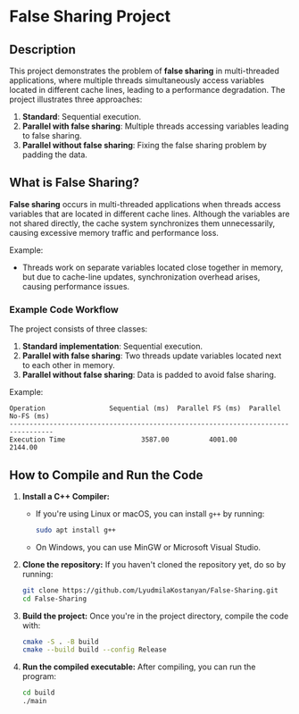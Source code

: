 # False Sharing Project

## Description

This project demonstrates the problem of **false sharing** in multi-threaded applications, where multiple threads simultaneously access variables located in different cache lines, leading to a performance degradation. The project illustrates three approaches:
1. **Standard**: Sequential execution.
2. **Parallel with false sharing**: Multiple threads accessing variables leading to false sharing.
3. **Parallel without false sharing**: Fixing the false sharing problem by padding the data.

## What is False Sharing?

**False sharing** occurs in multi-threaded applications when threads access variables that are located in different cache lines. Although the variables are not shared directly, the cache system synchronizes them unnecessarily, causing excessive memory traffic and performance loss.

Example:
- Threads work on separate variables located close together in memory, but due to cache-line updates, synchronization overhead arises, causing performance issues.

### Example Code Workflow

The project consists of three classes:
1. **Standard implementation**: Sequential execution.
2. **Parallel with false sharing**: Two threads update variables located next to each other in memory.
3. **Parallel without false sharing**: Data is padded to avoid false sharing.

Example:

```
Operation                Sequential (ms)  Parallel FS (ms)  Parallel No-FS (ms)
---------------------------------------------------------------------------------
Execution Time                   3587.00          4001.00             2144.00
```

## How to Compile and Run the Code

1. **Install a C++ Compiler:**
   - If you're using Linux or macOS, you can install `g++` by running:
     ```bash
     sudo apt install g++
     ```
   - On Windows, you can use MinGW or Microsoft Visual Studio.

2. **Clone the repository:**
   If you haven't cloned the repository yet, do so by running:
   ```bash
   git clone https://github.com/LyudmilaKostanyan/False-Sharing.git
   cd False-Sharing
   ```

3. **Build the project:**
   Once you're in the project directory, compile the code with:
   ```bash
   cmake -S . -B build
   cmake --build build --config Release
   ```

4. **Run the compiled executable:**
   After compiling, you can run the program:
   ```bash
   cd build
   ./main
   ```


